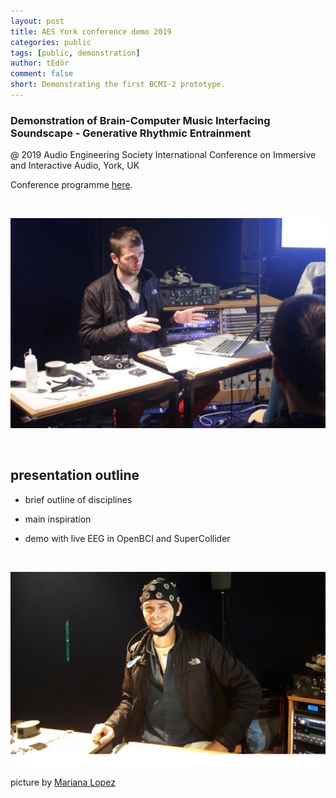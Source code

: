 ```yaml
---
layout: post
title: AES York conference demo 2019
categories: public
tags: [public, demonstration]
author: tEdör
comment: false
short: Demonstrating the first BCMI-2 prototype.
---
```


###  Demonstration of Brain-Computer Music Interfacing Soundscape - Generative Rhythmic Entrainment

@ 2019 Audio Engineering Society International Conference on Immersive and Interactive Audio, York, UK

Conference programme [here](http://www.aes.org/conferences/2019/immersive/program.cfm).

<br>


![](../assets/img//2019-03-27-aes-york-2019-khofstadter01.jpg)

<br>


## presentation outline

- brief outline of disciplines

- main inspiration

- demo with live EEG in OpenBCI and SuperCollider

<br>

![](../assets/img//2019-03-27-aes-york-2019-khofstadter02.jpg)

picture by [Mariana Lopez](https://marianajlopez.com/)
